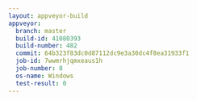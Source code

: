 ```yaml
---
layout: appveyor-build
appveyor:
  branch: master
  build-id: 41080393
  build-number: 482
  commit: 64b323f83dc0d87112dc9e3a30dc4f8ea31933f1
  job-id: 7wwmrhjqmxeaus1h
  job-number: 8
  os-name: Windows
  test-result: 0
---
```

